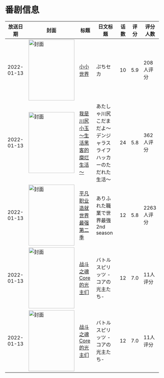 # 番剧信息

|放送日期|封面|标题|日文标题|话数|评分|评分人数|
|---|---|---|---|---|---|---|
|2022-01-13|<img src="https://lain.bgm.tv/pic/cover/c/58/fc/350854_yHz90.jpg" alt="封面" style="width:150px;height:200px;object-fit:cover;">|[小小世界](https://bangumi.tv/subject/350854)|ぷちセカ|10|5.9|208人评分|
|2022-01-13|<img src="https://lain.bgm.tv/pic/cover/c/e8/0e/348666_uttKv.jpg" alt="封面" style="width:150px;height:200px;object-fit:cover;">|[我是川尻小玉～生活黑客的糜烂生活～](https://bangumi.tv/subject/348666)|あたしゃ川尻こだまだよ～デンジャラスライフハッカーのただれた生活～|24|5.8|362人评分|
|2022-01-13|<img src="https://lain.bgm.tv/pic/cover/c/34/3b/292316_6v3kl.jpg" alt="封面" style="width:150px;height:200px;object-fit:cover;">|[平凡职业造就世界最强 第二季](https://bangumi.tv/subject/292316)|ありふれた職業で世界最強 2nd season|12|5.8|2263人评分|
|2022-01-13|<img src="https://lain.bgm.tv/pic/cover/c/97/d6/363715_zrZz2.jpg" alt="封面" style="width:150px;height:200px;object-fit:cover;">|[战斗之魂 Core的光主们](https://bangumi.tv/subject/363715)|バトルスピリッツ -コアの光主たち-|12|7.0|11人评分|
|2022-01-13|<img src="https://lain.bgm.tv/pic/cover/c/97/d6/363715_zrZz2.jpg" alt="封面" style="width:150px;height:200px;object-fit:cover;">|[战斗之魂 Core的光主们](https://bangumi.tv/subject/363715)|バトルスピリッツ -コアの光主たち-|12|7.0|11人评分|
